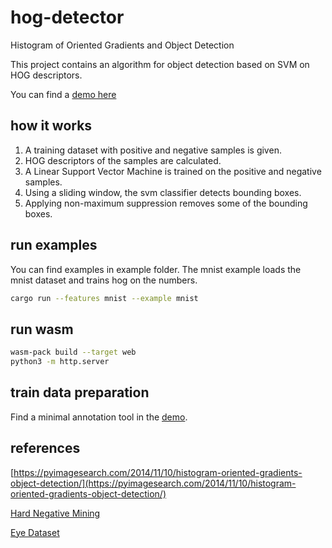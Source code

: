 # hog-detector

Histogram of Oriented Gradients and Object Detection

This project contains an algorithm for object detection based on SVM on HOG descriptors.

You can find a [demo here](https://chriamue.github.io/hog-detector)

## how it works

1. A training dataset with positive and negative samples is given.
2. HOG descriptors of the samples are calculated.
3. A Linear Support Vector Machine is trained on the positive and negative samples.
4. Using a sliding window, the svm classifier detects bounding boxes.
5. Applying non-maximum suppression removes some of the bounding boxes.

## run examples

You can find examples in example folder.
The mnist example loads the mnist dataset and trains hog on the numbers.

```sh
cargo run --features mnist --example mnist
```

## run wasm

```sh
wasm-pack build --target web
python3 -m http.server
```

## train data preparation

Find a minimal annotation tool in the [demo](https://chriamue.github.io/hog-detector).

## references

[https://pyimagesearch.com/2014/11/10/histogram-oriented-gradients-object-detection/](https://pyimagesearch.com/2014/11/10/histogram-oriented-gradients-object-detection/)

[Hard Negative Mining](https://openaccess.thecvf.com/content_ECCV_2018/papers/SouYoung_Jin_Unsupervised_Hard-Negative_Mining_ECCV_2018_paper.pdf)

[Eye Dataset](https://github.com/tiruss/eye_detector/tree/master/eye_data)
